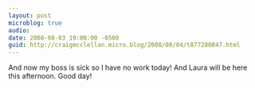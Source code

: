 ```yaml
---
layout: post
microblog: true
audio: 
date: 2008-08-03 19:00:00 -0500
guid: http://craigmcclellan.micro.blog/2008/08/04/t877280847.html
---
```

And now my boss is sick so I have no work today! And Laura will be here this afternoon. Good day!
